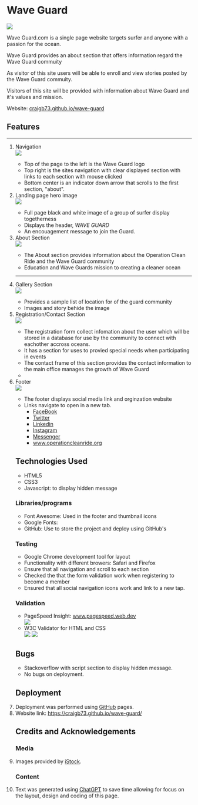 <h1>Wave Guard</h1> 
<img src="./readme_img/device.png">
<p>Wave Guard.com is a single page website targets surfer and anyone with a passion for the ocean.</p>
<P>Wave Guard provides an about section that offers information regard the Wave Guard commuity</P>

<p>As visitor of this site users will be able to enroll and view stories posted by the Wave Guard commuity.</p>
<p>Visitors of this site will be provided with information about Wave Guard and it's values and mission.</p>
<p>Website: <a href="https://craigb73.github.io/wave-guard/">craigb73.github.io/wave-guard</a></p>  

<h2>Features</h2>
<hr>
<ol>

  <li>Navigation</li>
    <img src="./readme_img/navbar.png" >
    <ul>
      <li>Top of the page to the left is the Wave Guard logo</li>
      <li>Top right is the sites navigation with clear displayed section with links to each section with mouse clicked</li>
      <li>Bottom center is an indicator down arrow that scrolls to the first section, "about".</li>
    </ul> 

  

  <li>Landing page hero image</li>
  <img src="./readme_img/landing_page.png" >
    <ul>
      <li>Full page black and white image of a group of surfer display togetherness </li>
      <li>Displays the header, <i>WAVE GUARD</i> </li>
      <li>An encouagement message to join the Guard.</li>
    </ul>


<li>About Section</li>
  <img src="./readme_img/aboutsection.png">
  <ul>
    <li>The About section provides information about the Operation Clean Ride and the Wave Guard community</li>
    <li>Education and Wave Guards mission to creating a cleaner ocean</li>
    </ul>
<hr>


<li>Gallery Section</li>
  <img src="./readme_img/gallery_section.png">
  <ul>
    <li>Provides a sample list of location for of the guard community</li>
    <li>Images and story behide the image</li>
  </ul>


<li>Registration/Contact Section</li>
  <img src="./readme_img/regiration.png">
  <ul>
    <li>The registration form collect infomation about the user which will be stored in a database for use by the community to connect with eachother accross oceans.</li>
  <li>It has a  section for uses to provied special needs when participating in events</li>
  <li>The contact frame of this section provides the contact information to the main office manages the growth of Wave Guard<li>
  </uL>

<li>Footer</li>
<img src="./readme_img/footer.png">
  <ul>
  <li>The footer displays social media link and orginzation website</li>
  <li>Links navigate to open in a new tab.
    <ul>
    <li><a href="https://www.facebook.com/">FaceBook</a></li>
    <li><a href="https://www.twitter.com/">Twitter</a></li>
    <li><a href="https://linkedin.com/">Linkedin</a></li>
    <li><a href="https://www.instagram.com/">Instagram</a></li>
    <li><a href="https://www.messenger.com/">Messenger</a></li>
    <li><a href="https://craigb73.github.io/wave-guard/">www.operationcleanride.org</a> </li>
    </ul>
  </ul>
</ul>

<h2>Technologies Used</h2>
  <ul>
    <li>HTML5</li>
    <li>CSS3</li>
    <li>Javascript: to display hidden message</li>
  </ul>

<h3>Libraries/programs</h3>
  <ul>
    <li>Font Awesome: Used in the footer and thumbnail icons</li>
    <li>Google Fonts:</li>
    <li>GitHub: Use to store the project and deploy using GitHub's</li>
  </ul>

<h3>Testing</h3>
  <ul>
  <li>Google Chrome development tool for layout</li>
  <li>Functionality with different browers: Safari and Firefox</li>
  <li>Ensure that all navigation and scroll to each section</li>
  <li>Checked the that the form validation work when registering to become a member</li>
  <li>Ensured that all social navigation icons work and link to a new tap.</li>
  </ul>

<h3>Validation</h3>
<ul>
  <li>PageSpeed Insight: <a href="www.pagespeed.web.dev">www.pagespeed.web.dev</a></li>
  <img src="./readme_img/analysis.png">
  <li>W3C Validator for HTML and CSS</li>
  <img src="./readme_img/css.png"> 
  <img src="./readme_img/html_text.png">
</ul>

<h2>Bugs</h2>
<ul>
  <li>Stackoverflow with script section to display hidden message.</li>
  <li>No bugs on deployment.</li>
</ul>

<h2>Deployment</h2>
    <li>Deployment was performed using <a href="https://github.com/">GitHub</a> pages.</li>
    <li>Website link: <a href="https://craigb73.github.io/wave-guard/">https://craigb73.github.io/wave-guard/</a> </li>

<h2>Credits and Acknowledgements</h2>
<h3>Media</h3>
<li>Images provided by <a href="https://www.istockphoto.com/">iStock</a>.</li>

<h3>Content</h3> 
  <li>Text was generated using <a href="https://chat.openai.com">ChatGPT</a> to save time allowing for focus on the layout, design and coding of this page.
  </li>

 
